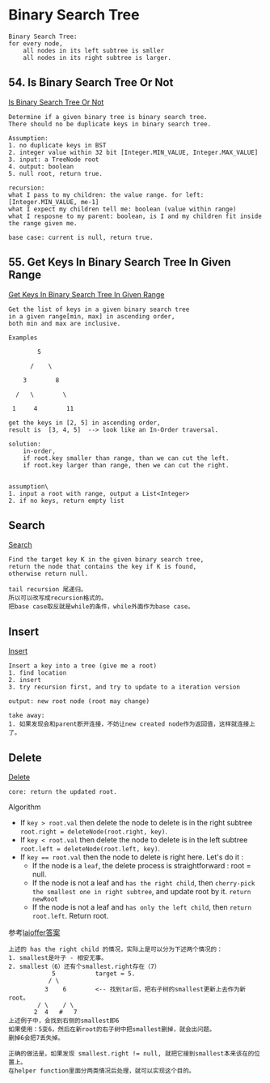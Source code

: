 # Binary Search Tree
```
Binary Search Tree:
for every node, 
    all nodes in its left subtree is smller
    all nodes in its right subtree is larger.
```

## 54. Is Binary Search Tree Or Not
[Is Binary Search Tree Or Not](./checkBST.java)
```
Determine if a given binary tree is binary search tree.
There should no be duplicate keys in binary search tree.
```
```
Assumption:
1. no duplicate keys in BST
2. integer value within 32 bit [Integer.MIN_VALUE, Integer.MAX_VALUE]
3. input: a TreeNode root
4. output: boolean
5. null root, return true.
```

```
recursion:
what I pass to my children: the value range. for left: [Integer.MIN_VALUE, me-1]
what I expect my children tell me: boolean (value within range)
what I resposne to my parent: boolean, is I and my children fit inside the range given me.

base case: current is null, return true.
```

## 55. Get Keys In Binary Search Tree In Given Range
[Get Keys In Binary Search Tree In Given Range](./GetRange.java)

```
Get the list of keys in a given binary search tree 
in a given range[min, max] in ascending order, 
both min and max are inclusive.

Examples

        5

      /    \

    3        8

  /   \        \

 1     4        11

get the keys in [2, 5] in ascending order, 
result is  [3, 4, 5]  --> look like an In-Order traversal.

solution:
    in-order,
    if root.key smaller than range, than we can cut the left.
    if root.key larger than range, then we can cut the right.
    
```

```
assumption\
1. input a root with range, output a List<Integer>
2. if no keys, return empty list
```

## Search
[Search](./Search.java)
```
Find the target key K in the given binary search tree, 
return the node that contains the key if K is found, 
otherwise return null.
```
```
tail recursion 尾递归。
所以可以改写成recursion格式的。
把base case取反就是while的条件，while外面作为base case。 
```

## Insert
[Insert](./Insert.java)
```
Insert a key into a tree (give me a root)
1. find location
2. insert
3. try recursion first, and try to update to a iteration version
```

```
output: new root node (root may change)
```

```
take away:
1. 如果发现会和parent断开连接，不妨让new created node作为返回值，这样就连接上了。
```


## Delete
[Delete](./Delete.java)
```
core: return the updated root.
```

Algorithm

- If `key > root.val` then delete the node to delete is in the right subtree `root.right = deleteNode(root.right, key)`.
- If `key < root.val` then delete the node to delete is in the left subtree `root.left = deleteNode(root.left, key)`.
- If `key == root.val` then the node to delete is right here. Let's do it :
    - If the node is a `leaf`, the delete process is straightforward : root = null.
    - If the node is not a leaf and `has the right child`, then `cherry-pick the smallest one in right subtree`, and update root by it. `return newRoot`
    - If the node is not a leaf and `has only the left child`, then `return root.left`.
Return root.

参考[laioffer答案](https://docs.google.com/document/d/1Qimmqsz4we-YM88nSVKazlcxomsLXXOZrNdqzigExEM/edit)
```
上述的 has the right child 的情况，实际上是可以分为下述两个情况的：
1. smallest是叶子 - 相安无事。
2. smallest（6）还有个smallest.right存在（7）
            5           target = 5.
           / \
          3    6        <-- 找到tar后，把右子树的smallest更新上去作为新root。
        / \    / \
       2  4   #   7
上述例子中，会找到右侧的smallest即6
如果使用：5变6，然后在新root的右子树中把smallest删掉，就会出问题。
删掉6会把7丢失掉。

正确的做法是，如果发现 smallest.right != null, 就把它接到smallest本来该在的位置上。
在helper function里面分两类情况后处理，就可以实现这个目的。
```